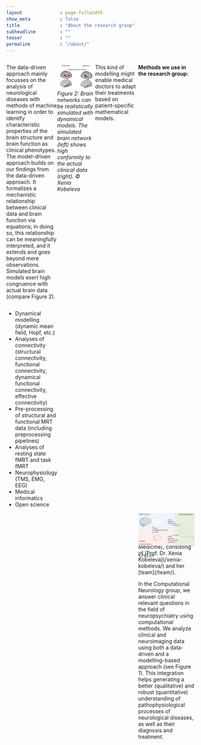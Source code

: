 ```yaml
---
layout              : page-fullwidth
show_meta           : false
title               : "About the research group"
subheadline         : ""
teaser              : ""
permalink           : "/about/"
---
```

<style>
@media (min-width: 500px) {
    .media {
        display: grid;
        grid-template-columns: 1fr fit-content(330px);
        grid-template-rows:1fr auto;
        grid-template-areas:
            "content1 img1"
            "content2 img2"
            "content3 img3"
        grid-gap: 20px;
        margin-bottom: 4em;
    }
	
    .img1 {
        grid-area: image;
    }
  
    .img2 {
        grid-area: image;
    }
  
    .img3 {
        grid-area: image;
    }

    .content1 {
        grid-area: content;
    }
  
    .content2 {
        grid-area: content;
    }
  
    .content3 {
        grid-area: content;
    }

}
</style>


<div class="media">
	<div class="content1">
    		<p>We are a small research group at Ruhr University Bochum (Faculty of Medicine), consisting of [Prof. Dr. Xenia Kobeleva](/xenia-kobeleva/) and her [team](/team/).</p>
		<p>In the Computational Neurology group, we answer clinical relevant questions in the field of neuropsychiatry using computational methods. We analyze clinical and neuroimaging data using both a data-driven and a modelling-based approach (see Figure 1). This integration helps generating a better (qualitative) and robust (quantitative) understanding of pathophysiological processes of neurological diseases, as well as their diagnosis and treatment.</p>
	</div>
  	<div class="img1">
		<img src="/images/about_approaches.png">

	</div>
</div>





The data-driven approach mainly focusses on the analysis of neurological diseases with methods of machine learning in order to identify characteristic properties of the brain structure and brain function as clinical phenotypes. The model-driven approach builds on our findings from the data-driven approach. It formalizes a mechanistic relationship between clinical data and brain function via equations; in doing so, this relationship can be meaningfully interpreted, and it extends and goes beyond mere observations. Simulated brain models exert high congruence with actual brain data (compare Figure 2).

<img class="center" style="width:400px;" src="/images/about_simulatedvsempirical.png"><br>
*Figure 2: Brain networks can be realistically simulated with dynamical models. The simulated brain network (left) shows high conformity to the actual clinical data (right). © Xenia Kobeleva*

This kind of modelling might enable medical doctors to adapt their treatments based on patient-specific mathematical models.

<b>Methods we use in the research group:</b>
<ul>
  <li>Dynamical modelling (dynamic mean field, Hopf, etc.)</li>
  <li>Analyses of connectivity (structural connectivity, functional connectivity, dynamical functional connectivity, effective connectivity)</li>
  <li>Pre-processing of structural and functional MRT data (including preprocessing pipelines)</li>
  <li>Analyses of resting state fMRT and task fMRT</li>
  <li>Neurophysiology (TMS, EMG, EEG)</li>
  <li>Medical informatics</li>
  <li>Open science</li>
</ul>
